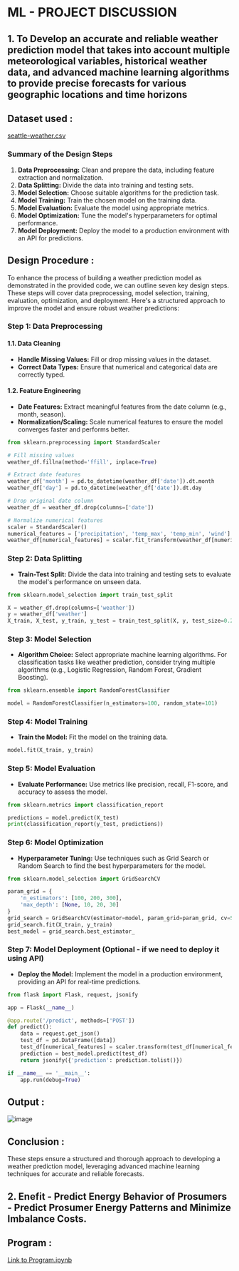 # ML - PROJECT DISCUSSION
## 1. To Develop an accurate and reliable weather prediction model that takes into account multiple meteorological variables, historical weather data, and advanced machine learning algorithms to provide precise forecasts for various geographic locations and time horizons
## Dataset used :
[seattle-weather.csv](https://github.com/SANTHAN-2006/ML-PROJECT/files/15346849/seattle-weather.csv)

### Summary of the Design Steps
1. **Data Preprocessing:** Clean and prepare the data, including feature extraction and normalization.
2. **Data Splitting:** Divide the data into training and testing sets.
3. **Model Selection:** Choose suitable algorithms for the prediction task.
4. **Model Training:** Train the chosen model on the training data.
5. **Model Evaluation:** Evaluate the model using appropriate metrics.
6. **Model Optimization:** Tune the model's hyperparameters for optimal performance.
7. **Model Deployment:** Deploy the model to a production environment with an API for predictions.

## Design Procedure :
To enhance the process of building a weather prediction model as demonstrated in the provided code, we can outline seven key design steps. These steps will cover data preprocessing, model selection, training, evaluation, optimization, and deployment. Here's a structured approach to improve the model and ensure robust weather predictions:

### Step 1: Data Preprocessing

#### 1.1. Data Cleaning
- **Handle Missing Values:** Fill or drop missing values in the dataset.
- **Correct Data Types:** Ensure that numerical and categorical data are correctly typed.

#### 1.2. Feature Engineering
- **Date Features:** Extract meaningful features from the date column (e.g., month, season).
- **Normalization/Scaling:** Scale numerical features to ensure the model converges faster and performs better.

```python
from sklearn.preprocessing import StandardScaler

# Fill missing values
weather_df.fillna(method='ffill', inplace=True)

# Extract date features
weather_df['month'] = pd.to_datetime(weather_df['date']).dt.month
weather_df['day'] = pd.to_datetime(weather_df['date']).dt.day

# Drop original date column
weather_df = weather_df.drop(columns=['date'])

# Normalize numerical features
scaler = StandardScaler()
numerical_features = ['precipitation', 'temp_max', 'temp_min', 'wind']
weather_df[numerical_features] = scaler.fit_transform(weather_df[numerical_features])
```

### Step 2: Data Splitting

- **Train-Test Split:** Divide the data into training and testing sets to evaluate the model's performance on unseen data.

```python
from sklearn.model_selection import train_test_split

X = weather_df.drop(columns=['weather'])
y = weather_df['weather']
X_train, X_test, y_train, y_test = train_test_split(X, y, test_size=0.2, random_state=101)
```

### Step 3: Model Selection

- **Algorithm Choice:** Select appropriate machine learning algorithms. For classification tasks like weather prediction, consider trying multiple algorithms (e.g., Logistic Regression, Random Forest, Gradient Boosting).

```python
from sklearn.ensemble import RandomForestClassifier

model = RandomForestClassifier(n_estimators=100, random_state=101)
```

### Step 4: Model Training

- **Train the Model:** Fit the model on the training data.

```python
model.fit(X_train, y_train)
```

### Step 5: Model Evaluation

- **Evaluate Performance:** Use metrics like precision, recall, F1-score, and accuracy to assess the model.

```python
from sklearn.metrics import classification_report

predictions = model.predict(X_test)
print(classification_report(y_test, predictions))
```

### Step 6: Model Optimization

- **Hyperparameter Tuning:** Use techniques such as Grid Search or Random Search to find the best hyperparameters for the model.

```python
from sklearn.model_selection import GridSearchCV

param_grid = {
    'n_estimators': [100, 200, 300],
    'max_depth': [None, 10, 20, 30]
}
grid_search = GridSearchCV(estimator=model, param_grid=param_grid, cv=5, n_jobs=-1, verbose=2)
grid_search.fit(X_train, y_train)
best_model = grid_search.best_estimator_
```

### Step 7: Model Deployment (Optional - if we need to deploy it using API)

- **Deploy the Model:** Implement the model in a production environment, providing an API for real-time predictions.

```python
from flask import Flask, request, jsonify

app = Flask(__name__)

@app.route('/predict', methods=['POST'])
def predict():
    data = request.get_json()
    test_df = pd.DataFrame([data])
    test_df[numerical_features] = scaler.transform(test_df[numerical_features])
    prediction = best_model.predict(test_df)
    return jsonify({'prediction': prediction.tolist()})

if __name__ == '__main__':
    app.run(debug=True)
```

## Output :
![image](https://github.com/SANTHAN-2006/ML-PROJECT/assets/80164014/409cc06d-cfac-40e7-8811-4e8c547add81)

## Conclusion :
These steps ensure a structured and thorough approach to developing a weather prediction model, leveraging advanced machine learning techniques for accurate and reliable forecasts.

## 2. Enefit - Predict Energy Behavior of Prosumers - Predict Prosumer Energy Patterns and Minimize Imbalance Costs.

## Program :
[Link to Program.ipynb](https://github.com/SANTHAN-2006/ML-PROJECT/blob/main/ML%20project.ipynb)
